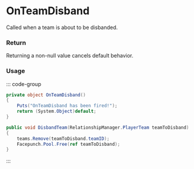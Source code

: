 # OnTeamDisband
<Badge type="info" text="Team"/><Badge type="danger" text="Carbon Compatible"/><Badge type="warning" text="Oxide Compatible"/>
Called when a team is about to be disbanded.

### Return
Returning a non-null value cancels default behavior.

### Usage
::: code-group
```csharp [Example]
private object OnTeamDisband()
{
	Puts("OnTeamDisband has been fired!");
	return (System.Object)default;
}
```
```csharp [Source — Assembly-CSharp @ RelationshipManager]
public void DisbandTeam(RelationshipManager.PlayerTeam teamToDisband)
{
	teams.Remove(teamToDisband.teamID);
	Facepunch.Pool.Free(ref teamToDisband);
}

```
:::
